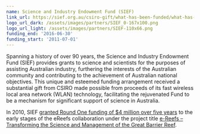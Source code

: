 ```yaml
---
name: Science and Industry Endowment Fund (SIEF)
link_url: https://sief.org.au/csiro-gift/what-has-been-funded/what-has-been-funded-research-projects-program/ereefs-research-project/
logo_url_dark: /assets/images/partners/SIEF_0-167x100.png
logo_url_light: /assets/images/partners/SIEF-110x66.png
funding_end: '2016-06-30'
funding_start: '2011-07-01'
---
```

Spanning a history of over 90 years, the Science and Industry Endowment Fund (SIEF) provides grants to science and scientists for the purposes of assisting Australian industry, furthering the interests of the Australian community and contributing to the achievement of Australian national objectives. This unique and esteemed funding arrangement received a substantial gift from CSIRO made possible from proceeds of its fast wireless local area network (WLAN) technology, facilitating the rejuvenated Fund to be a mechanism for significant support of science in Australia.

In 2010, SIEF [granted Round One funding of $4 million over five years](https://sief.org.au/csiro-gift/what-has-been-funded/what-has-been-funded-research-projects-program/) to the early stages of the eReefs collaboration under the project title [e-Reefs – Transforming the Science and Management of the Great Barrier Reef](https://sief.org.au/csiro-gift/what-has-been-funded/what-has-been-funded-research-projects-program/ereefs-research-project/).
